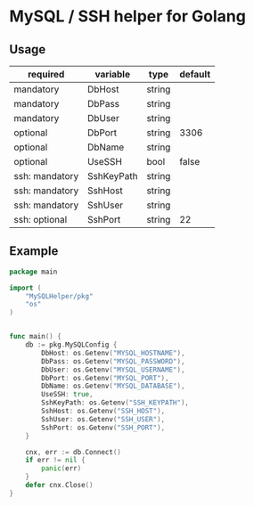 # MySQL / SSH helper for Golang

## Usage
|required|variable|type|default|
|---|---|---|---|
|mandatory|DbHost|string||
|mandatory|DbPass|string||
|mandatory|DbUser|string||
|optional|DbPort|string|3306|
|optional|DbName|string||
|optional|UseSSH|bool|false|
|ssh: mandatory|SshKeyPath|string||
|ssh: mandatory|SshHost|string||
|ssh: mandatory|SshUser|string||
|ssh: optional|SshPort|string|22|

## Example
```go
package main

import (
	"MySQLHelper/pkg"
	"os"
)


func main() {
	db := pkg.MySQLConfig {
		DbHost: os.Getenv("MYSQL_HOSTNAME"),
		DbPass: os.Getenv("MYSQL_PASSWORD"),
		DbUser: os.Getenv("MYSQL_USERNAME"),
		DbPort: os.Getenv("MYSQL_PORT"),
		DbName: os.Getenv("MYSQL_DATABASE"),
		UseSSH: true,
		SshKeyPath: os.Getenv("SSH_KEYPATH"),
		SshHost: os.Getenv("SSH_HOST"),
		SshUser: os.Getenv("SSH_USER"),
		SshPort: os.Getenv("SSH_PORT"),
	}

	cnx, err := db.Connect()
	if err != nil {
		panic(err)
	}
	defer cnx.Close()
}
```

